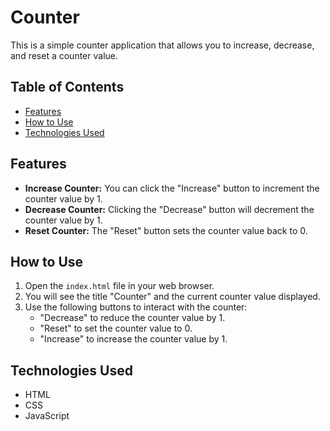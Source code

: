 # Counter

This is a simple counter application that allows you to increase, decrease, and reset a counter value.

## Table of Contents

- [Features](#features)
- [How to Use](#how-to-use)
- [Technologies Used](#technologies-used)

## Features

- **Increase Counter:** You can click the "Increase" button to increment the counter value by 1.
- **Decrease Counter:** Clicking the "Decrease" button will decrement the counter value by 1.
- **Reset Counter:** The "Reset" button sets the counter value back to 0.

## How to Use

1. Open the `index.html` file in your web browser.
2. You will see the title "Counter" and the current counter value displayed.
3. Use the following buttons to interact with the counter:
   - "Decrease" to reduce the counter value by 1.
   - "Reset" to set the counter value to 0.
   - "Increase" to increase the counter value by 1.

## Technologies Used

- HTML
- CSS
- JavaScript
